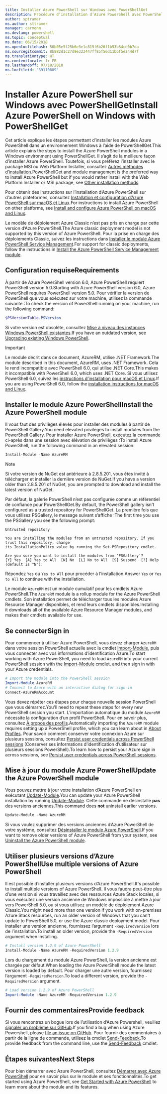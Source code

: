 ```yaml
---
title: Installer Azure PowerShell sur Windows avec PowerShellGet
description: Procédure d’installation d’Azure PowerShell avec PowerShellGet
author: sptramer
ms.author: sttramer
manager: carmonm
ms.devlang: powershell
ms.topic: conceptual
ms.date: 06/15/2018
ms.openlocfilehash: 50b05e5f25b6e3e1c815f6b26f1b53b84cd0b7da
ms.sourcegitcommit: 8b882d1c27d9e323447ff85f56d11bbf5e244d7f
ms.translationtype: HT
ms.contentlocale: fr-FR
ms.lasthandoff: 07/18/2018
ms.locfileid: "39110889"
---
```

# <a name="install-azure-powershell-on-windows-with-powershellget"></a><span data-ttu-id="3656d-103">Installer Azure PowerShell sur Windows avec PowerShellGet</span><span class="sxs-lookup"><span data-stu-id="3656d-103">Install Azure PowerShell on Windows with PowerShellGet</span></span>

<span data-ttu-id="3656d-104">Cet article explique les étapes permettant d’installer les modules Azure PowerShell dans un environnement Windows à l’aide de PowerShellGet.</span><span class="sxs-lookup"><span data-stu-id="3656d-104">This article explains the steps to install the Azure PowerShell modules in a Windows environment using PowerShellGet.</span></span> <span data-ttu-id="3656d-105">Il s’agit de la meilleure façon d’installer Azure PowerShell. Toutefois, si vous préférez l’installer avec le package MSI ou Web Platform Installer, consultez [Autres méthodes d’installation](other-install.md).</span><span class="sxs-lookup"><span data-stu-id="3656d-105">PowerShellGet and module management is the preferred way to install Azure PowerShell but if you would rather install with the Web Platform Installer or MSI package, see [Other installation methods](other-install.md).</span></span>

<span data-ttu-id="3656d-106">Pour obtenir des instructions sur l’installation d’Azure PowerShell sur d’autres plateformes, consultez [Installation et configuration d’Azure PowerShell sur macOS et Linux](install-azurermps-maclinux.md).</span><span class="sxs-lookup"><span data-stu-id="3656d-106">For instructions to install Azure PowerShell on other platforms, see [Install and configure Azure PowerShell on macOS and Linux](install-azurermps-maclinux.md).</span></span>

<span data-ttu-id="3656d-107">Le modèle de déploiement Azure Classic n’est pas pris en charge par cette version d’Azure PowerShell.</span><span class="sxs-lookup"><span data-stu-id="3656d-107">The Azure classic deployment model is not supported by this version of Azure PowerShell.</span></span> <span data-ttu-id="3656d-108">Pour la prise en charge des déploiements Classic, suivez les instructions dans [Installer le module Azure PowerShell Service Management](/powershell/azure/servicemanagement/install-azure-ps).</span><span class="sxs-lookup"><span data-stu-id="3656d-108">For support for classic deployments, follow the instructions in [Install the Azure PowerShell Service Management module](/powershell/azure/servicemanagement/install-azure-ps).</span></span>

## <a name="requirements"></a><span data-ttu-id="3656d-109">Configuration requise</span><span class="sxs-lookup"><span data-stu-id="3656d-109">Requirements</span></span>

<span data-ttu-id="3656d-110">À partir de Azure PowerShell version 6.0, Azure PowerShell requiert PowerShell version 5.0.</span><span class="sxs-lookup"><span data-stu-id="3656d-110">Starting with Azure PowerShell version 6.0, Azure PowerShell requires PowerShell version 5.0.</span></span> <span data-ttu-id="3656d-111">Pour vérifier la version de PowerShell que vous exécutez sur votre machine, utilisez la commande suivante :</span><span class="sxs-lookup"><span data-stu-id="3656d-111">To check the version of PowerShell running on your machine, run the following command:</span></span>

```powershell
$PSVersionTable.PSVersion
```

<span data-ttu-id="3656d-112">Si votre version est obsolète, consultez [Mise à niveau des instances Windows PowerShell existantes](/powershell/scripting/setup/installing-windows-powershell?view=powershell-6#upgrading-existing-windows-powershell).</span><span class="sxs-lookup"><span data-stu-id="3656d-112">If you have an outdated version, see [Upgrading existing Windows PowerShell](/powershell/scripting/setup/installing-windows-powershell?view=powershell-6#upgrading-existing-windows-powershell).</span></span>

> [!IMPORTANT]
> <span data-ttu-id="3656d-113">Le module décrit dans ce document, AzureRM, utilise .NET Framework.</span><span class="sxs-lookup"><span data-stu-id="3656d-113">The module described in this document, AzureRM, uses .NET Framework.</span></span> <span data-ttu-id="3656d-114">Cela le rend incompatible avec PowerShell 6.0, qui utilise .NET Core.</span><span class="sxs-lookup"><span data-stu-id="3656d-114">This makes it incompatible with PowerShell 6.0, which uses .NET Core.</span></span> <span data-ttu-id="3656d-115">Si vous utilisez PowerShell 6.0, suivez les [instructions d’installation pour macOS et Linux](install-azurermps-maclinux.md).</span><span class="sxs-lookup"><span data-stu-id="3656d-115">If you are using PowerShell 6.0, follow the [installation instructions for macOS and Linux](install-azurermps-maclinux.md).</span></span>

## <a name="install-the-azure-powershell-module"></a><span data-ttu-id="3656d-116">Installer le module Azure PowerShell</span><span class="sxs-lookup"><span data-stu-id="3656d-116">Install the Azure PowerShell module</span></span>

<span data-ttu-id="3656d-117">Il vous faut des privilèges élevés pour installer des modules à partir de PowerShell Gallery.</span><span class="sxs-lookup"><span data-stu-id="3656d-117">You need elevated privileges to install modules from the PowerShell Gallery.</span></span> <span data-ttu-id="3656d-118">Pour installer Azure PowerShell, exécutez la commande ci-après dans une session avec élévation de privilèges :</span><span class="sxs-lookup"><span data-stu-id="3656d-118">To install Azure PowerShell, run the following command in an elevated session:</span></span>

```powershell
Install-Module -Name AzureRM
```

> [!NOTE]
> <span data-ttu-id="3656d-119">Si votre version de NuGet est antérieure à 2.8.5.201, vous êtes invité à télécharger et installer la dernière version de NuGet.</span><span class="sxs-lookup"><span data-stu-id="3656d-119">If you have a version older than 2.8.5.201 of NuGet, you are prompted to download and install the latest version of NuGet.</span></span>

<span data-ttu-id="3656d-120">Par défaut, la galerie PowerShell n’est pas configurée comme un référentiel de confiance pour PowerShellGet.</span><span class="sxs-lookup"><span data-stu-id="3656d-120">By default, the PowerShell gallery isn't configured as a trusted repository for PowerShellGet.</span></span> <span data-ttu-id="3656d-121">La première fois que vous utilisez PSGallery, le message suivant s’affiche :</span><span class="sxs-lookup"><span data-stu-id="3656d-121">The first time you use the PSGallery you see the following prompt:</span></span>

```output
Untrusted repository

You are installing the modules from an untrusted repository. If you trust this repository, change
its InstallationPolicy value by running the Set-PSRepository cmdlet.

Are you sure you want to install the modules from 'PSGallery'?
[Y] Yes  [A] Yes to All  [N] No  [L] No to All  [S] Suspend  [?] Help (default is "N"):
```

<span data-ttu-id="3656d-122">Répondez `Yes` ou `Yes to All` pour procéder à l’installation.</span><span class="sxs-lookup"><span data-stu-id="3656d-122">Answer `Yes` or `Yes to All` to continue with the installation.</span></span>

<span data-ttu-id="3656d-123">Le module `AzureRM` est un module cumulatif pour les cmdlets Azure PowerShell.</span><span class="sxs-lookup"><span data-stu-id="3656d-123">The `AzureRM` module is a rollup module for the Azure PowerShell cmdlets.</span></span> <span data-ttu-id="3656d-124">Son installation permet de télécharger tous les modules Azure Resource Manager disponibles, et rend leurs cmdlets disponibles.</span><span class="sxs-lookup"><span data-stu-id="3656d-124">Installing it downloads all of the available Azure Resource Manager modules, and makes their cmdlets available for use.</span></span>

## <a name="sign-in"></a><span data-ttu-id="3656d-125">Se connecter</span><span class="sxs-lookup"><span data-stu-id="3656d-125">Sign in</span></span>

<span data-ttu-id="3656d-126">Pour commencer à utiliser Azure PowerShell, vous devez charger `AzureRM` dans votre session PowerShell actuelle avec la cmdlet [Import-Module](/powershell/module/Microsoft.PowerShell.Core/Import-Module), puis vous connecter avec vos informations d’identification Azure.</span><span class="sxs-lookup"><span data-stu-id="3656d-126">To start working with Azure PowerShell, you need to load `AzureRM` into your current PowerShell session with the [Import-Module](/powershell/module/Microsoft.PowerShell.Core/Import-Module) cmdlet, and then sign in with your Azure credentials.</span></span>

```powershell
# Import the module into the PowerShell session
Import-Module AzureRM
# Connect to Azure with an interactive dialog for sign-in
Connect-AzureRmAccount
```

<span data-ttu-id="3656d-127">Vous devez répéter ces étapes pour chaque nouvelle session PowerShell que vous démarrez.</span><span class="sxs-lookup"><span data-stu-id="3656d-127">You'll need to repeat these steps for every new PowerShell session you start.</span></span> <span data-ttu-id="3656d-128">L’importation automatique du module `AzureRM` nécessite la configuration d’un profil PowerShell. Pour en savoir plus, consultez [À propos des profils](/powershell/module/microsoft.powershell.core/about/about_profiles).</span><span class="sxs-lookup"><span data-stu-id="3656d-128">Automatically importing the `AzureRM` module requires setting up a PowerShell profile, which you can learn about in [About Profiles](/powershell/module/microsoft.powershell.core/about/about_profiles).</span></span>
<span data-ttu-id="3656d-129">Pour savoir comment conserver votre connexion Azure sur plusieurs sessions, consultez [Persist user credentials across PowerShell sessions](context-persistence.md) (Conserver ses informations d’identification d’utilisateur sur plusieurs sessions PowerShell).</span><span class="sxs-lookup"><span data-stu-id="3656d-129">To learn how to persist your Azure sign in across sessions, see [Persist user credentials across PowerShell sessions](context-persistence.md).</span></span>

## <a name="update-the-azure-powershell-module"></a><span data-ttu-id="3656d-130">Mise à jour du module Azure PowerShell</span><span class="sxs-lookup"><span data-stu-id="3656d-130">Update the Azure PowerShell module</span></span>

<span data-ttu-id="3656d-131">Vous pouvez mettre à jour votre installation d’Azure PowerShell en exécutant [Update-Module](/powershell/module/powershellget/update-module).</span><span class="sxs-lookup"><span data-stu-id="3656d-131">You can update your Azure PowerShell installation by running [Update-Module](/powershell/module/powershellget/update-module).</span></span> <span data-ttu-id="3656d-132">Cette commande ne désinstalle __pas__ des versions anciennes.</span><span class="sxs-lookup"><span data-stu-id="3656d-132">This command does __not__ uninstall earlier versions.</span></span>

```powershell
Update-Module -Name AzureRM
```

<span data-ttu-id="3656d-133">Si vous voulez supprimer des versions anciennes d’Azure PowerShell de votre système, consultez [Désinstaller le module Azure PowerShell](uninstall-azurerm-ps.md).</span><span class="sxs-lookup"><span data-stu-id="3656d-133">If you want to remove older versions of Azure PowerShell from your system, see [Uninstall the Azure PowerShell module](uninstall-azurerm-ps.md).</span></span>

## <a name="use-multiple-versions-of-azure-powershell"></a><span data-ttu-id="3656d-134">Utiliser plusieurs versions d’Azure PowerShell</span><span class="sxs-lookup"><span data-stu-id="3656d-134">Use multiple versions of Azure PowerShell</span></span>

<span data-ttu-id="3656d-135">Il est possible d’installer plusieurs versions d’Azure PowerShell.</span><span class="sxs-lookup"><span data-stu-id="3656d-135">It's possible to install multiple versions of Azure PowerShell.</span></span> <span data-ttu-id="3656d-136">Il vous faudra peut-être plus d’une version si vous travaillez avec des ressources Azure Stack locales, si vous exécutez une version ancienne de Windows impossible à mettre à jour vers PowerShell 5.0, ou si vous utilisez un modèle de déploiement Azure Classic.</span><span class="sxs-lookup"><span data-stu-id="3656d-136">You might need more than one version if you work with on-premises Azure Stack resources, run an older version of Windows that you can't update to PowerShell 5.0, or use the Azure classic deployment model.</span></span> <span data-ttu-id="3656d-137">Pour installer une version ancienne, fournissez l’argument `-RequiredVersion` lors de l’installation.</span><span class="sxs-lookup"><span data-stu-id="3656d-137">To install an older version, provide the `-RequiredVersion` argument when installing.</span></span>

```powershell
# Install version 1.2.9 of Azure PowerShell
Install-Module -Name AzureRM -RequiredVersion 1.2.9
```

<span data-ttu-id="3656d-138">Lors du chargement du module Azure PowerShell, la version ancienne est chargée par défaut.</span><span class="sxs-lookup"><span data-stu-id="3656d-138">When loading the Azure PowerShell module the latest version is loaded by default.</span></span> <span data-ttu-id="3656d-139">Pour charger une autre version, fournissez l’argument `-RequiredVersion`.</span><span class="sxs-lookup"><span data-stu-id="3656d-139">To load a different version, provide the `-RequiredVersion` argument.</span></span>

```powershell
# Load version 1.2.9 of Azure PowerShell
Import-Module -Name AzureRM -RequiredVersion 1.2.9
```

## <a name="provide-feedback"></a><span data-ttu-id="3656d-140">Fournir des commentaires</span><span class="sxs-lookup"><span data-stu-id="3656d-140">Provide feedback</span></span>

<span data-ttu-id="3656d-141">Si vous rencontrez un bogue lors de l’utilisation d’Azure Powershell, veuillez [signaler un problème sur GitHub](https://github.com/Azure/azure-powershell/issues).</span><span class="sxs-lookup"><span data-stu-id="3656d-141">If you find a bug when using Azure Powershell, please [file an issue on GitHub](https://github.com/Azure/azure-powershell/issues).</span></span>
<span data-ttu-id="3656d-142">Pour fournir des commentaires à partir de la ligne de commande, utilisez la cmdlet [Send-Feedback](/powershell/module/azurerm.profile/send-feedback).</span><span class="sxs-lookup"><span data-stu-id="3656d-142">To provide feedback from the command line, use the [Send-Feedback](/powershell/module/azurerm.profile/send-feedback) cmdlet.</span></span>

## <a name="next-steps"></a><span data-ttu-id="3656d-143">Étapes suivantes</span><span class="sxs-lookup"><span data-stu-id="3656d-143">Next Steps</span></span>

<span data-ttu-id="3656d-144">Pour bien démarrer avec Azure PowerShell, consultez [Démarrer avec Azure PowerShell](get-started-azureps.md) pour en savoir plus sur le module et ses fonctionnalités.</span><span class="sxs-lookup"><span data-stu-id="3656d-144">To get started using Azure PowerShell, see [Get Started with Azure PowerShell](get-started-azureps.md) to learn more about the module and its features.</span></span>